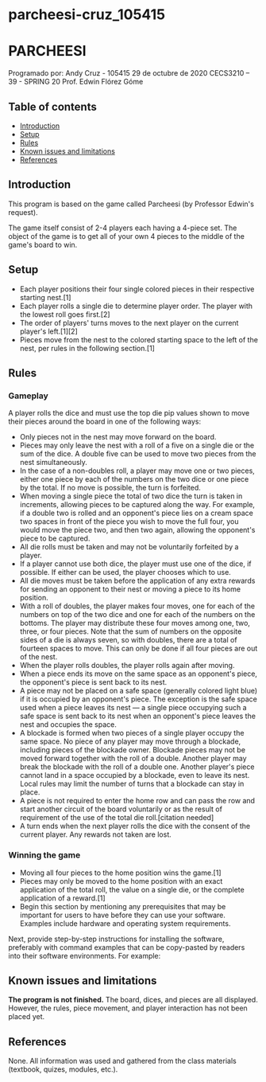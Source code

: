 # parcheesi-cruz_105415

PARCHEESI
=================================================

Programado por: Andy Cruz - 105415
29 de octubre de 2020
CECS3210 – 39 - SPRING 20
Prof. Edwin Flórez Góme

Table of contents
-----------------

* [Introduction](#introduction)
* [Setup](#setup)
* [Rules](#rules)
* [Known issues and limitations](#known-issues-and-limitations)
* [References](#references)


Introduction
------------

This program is based on the game called Parcheesi (by Professor Edwin's request).

The game itself consist of 2-4 players each having a 4-piece set. The object of the game is to get all of your own 4 pieces to the middle of the game's board to win.


Setup
------------

- Each player positions their four single colored pieces in their respective starting nest.[1]
- Each player rolls a single die to determine player order. The player with the lowest roll goes first.[2]
- The order of players' turns moves to the next player on the current player's left.[1][2]
- Pieces move from the nest to the colored starting space to the left of the nest, per rules in the following section.[1]


Rules
------------

### Gameplay
A player rolls the dice and must use the top die pip values shown to move their pieces around the board in one of the following ways:

- Only pieces not in the nest may move forward on the board.
- Pieces may only leave the nest with a roll of a five on a single die or the sum of the dice. A double five can be used to move two pieces from the nest simultaneously.
- In the case of a non-doubles roll, a player may move one or two pieces, either one piece by each of the numbers on the two dice or one piece by the total. If no move is possible, the turn is forfeited.
- When moving a single piece the total of two dice the turn is taken in increments, allowing pieces to be captured along the way. For example, if a double two is rolled and an opponent's piece lies on a cream space two spaces in front of the piece you wish to move the full four, you would move the piece two, and then two again, allowing the opponent's piece to be captured.
- All die rolls must be taken and may not be voluntarily forfeited by a player.
- If a player cannot use both dice, the player must use one of the dice, if possible. If either can be used, the player chooses which to use.
- All die moves must be taken before the application of any extra rewards for sending an opponent to their nest or moving a piece to its home position.
- With a roll of doubles, the player makes four moves, one for each of the numbers on top of the two dice and one for each of the numbers on the bottoms. The player may distribute these four moves among one, two, three, or four pieces. Note that the sum of numbers on the opposite sides of a die is always seven, so with doubles, there are a total of fourteen spaces to move. This can only be done if all four pieces are out of the nest.
- When the player rolls doubles, the player rolls again after moving.
- When a piece ends its move on the same space as an opponent's piece, the opponent's piece is sent back to its nest.
- A piece may not be placed on a safe space (generally colored light blue) if it is occupied by an opponent's piece. The exception is the safe space used when a piece leaves its nest — a single piece occupying such a safe space is sent back to its nest when an opponent's piece leaves the nest and occupies the space.
- A blockade is formed when two pieces of a single player occupy the same space. No piece of any player may move through a blockade, including pieces of the blockade owner. Blockade pieces may not be moved forward together with the roll of a double. Another player may break the blockade with the roll of a double one. Another player's piece cannot land in a space occupied by a blockade, even to leave its nest. Local rules may limit the number of turns that a blockade can stay in place.
- A piece is not required to enter the home row and can pass the row and start another circuit of the board voluntarily or as the result of requirement of the use of the total die roll.[citation needed]
- A turn ends when the next player rolls the dice with the consent of the current player. Any rewards not taken are lost.

### Winning the game


- Moving all four pieces to the home position wins the game.[1]
- Pieces may only be moved to the home position with an exact application of the total roll, the value on a single die, or the complete application of a reward.[1]
- Begin this section by mentioning any prerequisites that may be important for users to have before they can use your software.  Examples include hardware and operating system requirements.

Next, provide step-by-step instructions for installing the software, preferably with command examples that can be copy-pasted by readers into their software environments. For example:


Known issues and limitations
----------------------------

**The program is not finished.** The board, dices, and pieces are all displayed. However, the rules, piece movement, and player interaction has not been placed yet.


References
----------

None. All information was used and gathered from the class materials (textbook, quizes, modules, etc.).
